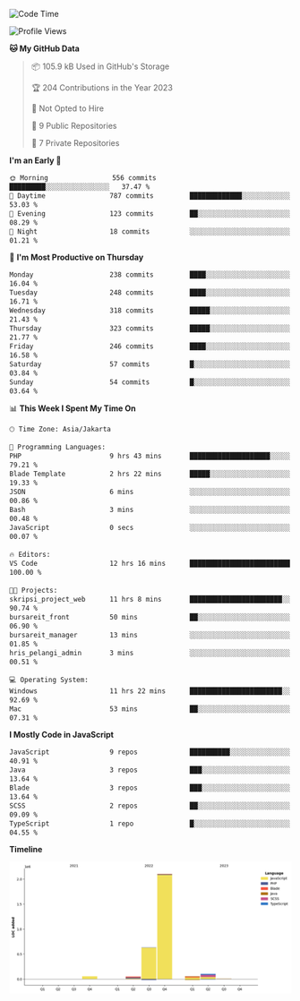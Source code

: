 <!--START_SECTION:waka-->
![Code Time](http://img.shields.io/badge/Code%20Time-127%20hrs%2039%20mins-blue)

![Profile Views](http://img.shields.io/badge/Profile%20Views-0-blue)

**🐱 My GitHub Data** 

> 📦 105.9 kB Used in GitHub's Storage 
 > 
> 🏆 204 Contributions in the Year 2023
 > 
> 🚫 Not Opted to Hire
 > 
> 📜 9 Public Repositories 
 > 
> 🔑 7 Private Repositories 
 > 
**I'm an Early 🐤** 

```text
🌞 Morning                556 commits         █████████░░░░░░░░░░░░░░░░   37.47 % 
🌆 Daytime                787 commits         █████████████░░░░░░░░░░░░   53.03 % 
🌃 Evening                123 commits         ██░░░░░░░░░░░░░░░░░░░░░░░   08.29 % 
🌙 Night                  18 commits          ░░░░░░░░░░░░░░░░░░░░░░░░░   01.21 % 
```
📅 **I'm Most Productive on Thursday** 

```text
Monday                   238 commits         ████░░░░░░░░░░░░░░░░░░░░░   16.04 % 
Tuesday                  248 commits         ████░░░░░░░░░░░░░░░░░░░░░   16.71 % 
Wednesday                318 commits         █████░░░░░░░░░░░░░░░░░░░░   21.43 % 
Thursday                 323 commits         █████░░░░░░░░░░░░░░░░░░░░   21.77 % 
Friday                   246 commits         ████░░░░░░░░░░░░░░░░░░░░░   16.58 % 
Saturday                 57 commits          █░░░░░░░░░░░░░░░░░░░░░░░░   03.84 % 
Sunday                   54 commits          █░░░░░░░░░░░░░░░░░░░░░░░░   03.64 % 
```


📊 **This Week I Spent My Time On** 

```text
🕑︎ Time Zone: Asia/Jakarta

💬 Programming Languages: 
PHP                      9 hrs 43 mins       ████████████████████░░░░░   79.21 % 
Blade Template           2 hrs 22 mins       █████░░░░░░░░░░░░░░░░░░░░   19.33 % 
JSON                     6 mins              ░░░░░░░░░░░░░░░░░░░░░░░░░   00.86 % 
Bash                     3 mins              ░░░░░░░░░░░░░░░░░░░░░░░░░   00.48 % 
JavaScript               0 secs              ░░░░░░░░░░░░░░░░░░░░░░░░░   00.07 % 

🔥 Editors: 
VS Code                  12 hrs 16 mins      █████████████████████████   100.00 % 

🐱‍💻 Projects: 
skripsi_project_web      11 hrs 8 mins       ███████████████████████░░   90.74 % 
bursareit_front          50 mins             ██░░░░░░░░░░░░░░░░░░░░░░░   06.90 % 
bursareit_manager        13 mins             ░░░░░░░░░░░░░░░░░░░░░░░░░   01.85 % 
hris_pelangi_admin       3 mins              ░░░░░░░░░░░░░░░░░░░░░░░░░   00.51 % 

💻 Operating System: 
Windows                  11 hrs 22 mins      ███████████████████████░░   92.69 % 
Mac                      53 mins             ██░░░░░░░░░░░░░░░░░░░░░░░   07.31 % 
```

**I Mostly Code in JavaScript** 

```text
JavaScript               9 repos             ██████████░░░░░░░░░░░░░░░   40.91 % 
Java                     3 repos             ███░░░░░░░░░░░░░░░░░░░░░░   13.64 % 
Blade                    3 repos             ███░░░░░░░░░░░░░░░░░░░░░░   13.64 % 
SCSS                     2 repos             ██░░░░░░░░░░░░░░░░░░░░░░░   09.09 % 
TypeScript               1 repo              █░░░░░░░░░░░░░░░░░░░░░░░░   04.55 % 
```



**Timeline**

![Lines of Code chart](https://raw.githubusercontent.com/brstreet2/brstreet2/main/assets/bar_graph.png)


<!--END_SECTION:waka-->
